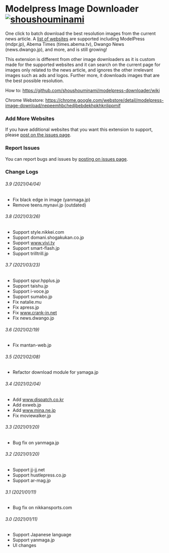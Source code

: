 # Modelpress Image Downloader [![shoushouminami](https://circleci.com/gh/shoushouminami/modelpress-downloader.svg?style=svg)](https://app.circleci.com/pipelines/github/shoushouminami/modelpress-downloader)

One click to batch download the best resolution images from the current news article. A [list of websites](https://github.com/shoushouminami/modelpress-downloader/wiki) are supported including ModelPress (mdpr.jp), Abema Times (times.abema.tv),
Dwango News (news.dwango.jp), and more, and is still growing! 

This extension is different from other image downloaders as it is custom made for the supported websites and it can search on the current  page for images
only related to the news article, and ignores the other irrelevant images such as ads and logos. Further more, it downloads images that are the best possible resolution.

How to: 
https://github.com/shoushouminami/modelpress-downloader/wiki

Chrome Webstore: https://chrome.google.com/webstore/detail/modelpress-image-download/nepeemhbchedjbebdekhpkhknljppmif

### Add More Websites
If you have additional websites that you want this extension to support, please [post on the issues page](https://github.com/shoushouminami/modelpress-downloader/issues).

### Report Issues
You can report bugs and issues by [posting on issues page](https://github.com/shoushouminami/modelpress-downloader/issues).

### Change Logs

###### 3.9 (2021/04/04)
* Fix black edge in image (yanmaga.jp)
* Remove teens.mynavi.jp (outdated)

###### 3.8 (2021/03/26)
* Support style.nikkei.com
* Support domani.shogakukan.co.jp
* Support www.vivi.tv
* Support smart-flash.jp
* Support trilltrill.jp

###### 3.7 (2021/03/23)
* Support spur.hpplus.jp
* Support taishu.jp
* Support i-voce.jp
* Support sumabo.jp  
* Fix natalie.mu
* Fix apress.jp
* Fix www.crank-in.net
* Fix news.dwango.jp

###### 3.6 (2021/02/19)
* Fix mantan-web.jp

###### 3.5 (2021/02/08)
* Refactor download module for yamaga.jp

###### 3.4 (2021/02/04)
* Add www.dispatch.co.kr
* Add exweb.jp
* Add www.mina.ne.jp
* Fix moviewalker.jp

###### 3.3 (2021/01/20)
* Bug fix on yanmaga.jp

###### 3.2 (2021/01/20)
* Support jj-jj.net
* Support hustlepress.co.jp
* Support ar-mag.jp

###### 3.1 (2021/01/11)
* Bug fix on nikkansports.com

###### 3.0 (2021/01/11)
* Support Japanese language
* Support yanmaga.jp
* UI changes
